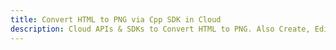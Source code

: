 ---title: Convert HTML to PNG via Cpp SDK in Clouddescription: Cloud APIs & SDKs to Convert HTML to PNG. Also Create, Edit & Render Microsoft Word & OpenOffice documents in the Cloud.---